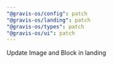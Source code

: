 ```yaml
---
"@gravis-os/config": patch
"@gravis-os/landing": patch
"@gravis-os/types": patch
"@gravis-os/ui": patch
---
```


Update Image and Block in landing
